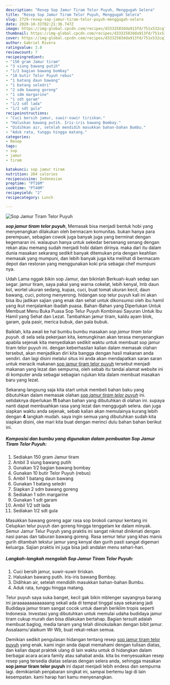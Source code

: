 ```yaml
---
description: "Resep Sop Jamur Tiram Telor Puyuh, Menggugah Selera"
title: "Resep Sop Jamur Tiram Telor Puyuh, Menggugah Selera"
slug: 2729-resep-sop-jamur-tiram-telor-puyuh-menggugah-selera
date: 2020-10-31T02:21:36.747Z
image: https://img-global.cpcdn.com/recipes/d3332583dda913fd/751x532cq70/sop-jamur-tiram-telor-puyuh-foto-resep-utama.jpg
thumbnail: https://img-global.cpcdn.com/recipes/d3332583dda913fd/751x532cq70/sop-jamur-tiram-telor-puyuh-foto-resep-utama.jpg
cover: https://img-global.cpcdn.com/recipes/d3332583dda913fd/751x532cq70/sop-jamur-tiram-telor-puyuh-foto-resep-utama.jpg
author: Gabriel Rivera
ratingvalue: 3.8
reviewcount: 7
recipeingredient:
- "150 gram Jamur tiram"
- "3 siung bawang putih"
- "1/2 bagian bawang bombay"
- "10 butir Telor Puyuh rebus"
- "1 batang daun bawang"
- "1 batang seledri"
- "2 sdm bawang goreng"
- "1 sdm margarine"
- "1 sdt garam"
- "1/2 sdt lada"
- "1/2 sdt gula"
recipeinstructions:
- "Cuci bersih jamur, suwir-suwir tiriskan."
- "Haluskan bawang putih. Iris-iris bawang Bombay."
- "Didihkan air, setelah mendidih masukkan bahan-bahan Bumbu."
- "Aduk rata, tunggu hingga matang."
categories:
- Resep
tags:
- sop
- jamur
- tiram

katakunci: sop jamur tiram 
nutrition: 264 calories
recipecuisine: Indonesian
preptime: "PT16M"
cooktime: "PT40M"
recipeyield: "2"
recipecategory: Lunch

---
```



![Sop Jamur Tiram Telor Puyuh](https://img-global.cpcdn.com/recipes/d3332583dda913fd/751x532cq70/sop-jamur-tiram-telor-puyuh-foto-resep-utama.jpg)

<b><i>sop jamur tiram telor puyuh</i></b>, Memasak bisa menjadi bentuk hobi yang menyenangkan dilakukan oleh bermacam komunitas. bukan hanya para perempuan, sebagian cowok juga banyak juga yang berminat dengan kegemaran ini. walaupun hanya untuk sekedar bersenang senang dengan rekan atau memang sudah menjadi hobi dalam dirinya. maka dari itu dalam dunia masakan sekarang sedikit banyak ditemukan pria dengan keahlian memasak yang mumpuni, dan lebih banyak juga kita melihat di bermacam depot dan restoran yang menggunakan koki pria sebagai chef mumpuni nya.

Udah Lama nggak bikin sop Jamur, dan bikinlah Berkuah-kuah sedap san segar. jamur tiram, saya pakai yang warna cokelat, lebih kenyal, lmb daun kol, wortel ukuran sedang, kupas, cuci, buat tomat ukuran kecil, daun bawang, cuci, potong menyerong. hidangan sop telur puyuh kali ini akan bisa ibu jadikan sajian yang enak dan sehat untuk dikonsumsi oleh ibu hamil yang ikut menjalankan ibadah puasa. Bahan-Bahan yang Diperlukan Untuk Membuat Menu Buka Puasa Sop Telur Puyuh Kombinasi Sayuran Untuk Ibu Hamil yang Sehat dan Lezat. Tambahkan jamur tiram, kaldu ayam blok, garam, gula pasir, merica bubuk, dan pala bubuk.

Baiklah, kita awali ke hal bumbu bumbu masakan <i>sop jamur tiram telor puyuh</i>. di sela sela pekerjaan kita, kemungkinan akan terasa menyenangkan apabila sejenak kita menyediakan sedikit waktu untuk membuat sop jamur tiram telor puyuh ini. dengan keberhasilan kalian dalam memasak olahan tersebut, akan menjadikan diri kita bangga dengan hasil makanan anda sendiri. dan lagi disini melalui situs ini anda akan mendapatkan saran saran untuk meracik makanan <u>sop jamur tiram telor puyuh</u> tersebut menjadi makanan yang lezat dan sempurna, oleh sebab itu tandai alamat website ini di komputer anda sebagai sebagian rujukan kita dalam membuat masakan baru yang lezat.


Sekarang langsung saja kita start untuk membeli bahan baku yang dibutuhkan dalam memasak olahan <u><i>sop jamur tiram telor puyuh</i></u> ini. setidaknya diperlukan <b>11</b> bahan bahan yang dibutuhkan di olahan ini. supaya nanti dapat membuahkan rasa yang lezat dan menggugah selera. dan juga siapkan waktu anda sejenak, sebab kalian akan memulainya kurang lebih dengan <b>4</b> langkah mudah. saya ingin semua yang dibutuhkan sudah kita siapkan disini, oke mari kita buat dengan merinci dulu bahan bahan berikut ini.

<!--inarticleads1-->

##### Komposisi dan bumbu yang digunakan dalam pembuatan Sop Jamur Tiram Telor Puyuh:

1. Sediakan 150 gram Jamur tiram
1. Ambil 3 siung bawang putih
1. Gunakan 1/2 bagian bawang bombay
1. Gunakan 10 butir Telor Puyuh (rebus)
1. Ambil 1 batang daun bawang
1. Gunakan 1 batang seledri
1. Siapkan 2 sdm bawang goreng
1. Sediakan 1 sdm margarine
1. Gunakan 1 sdt garam
1. Ambil 1/2 sdt lada
1. Sediakan 1/2 sdt gula


Masukkan bawang goreng agar rasa sop brokoli campur kentang ini Celupkan telur puyuh dan goreng hingga tenggelam ke dalam minyak. Semur Jamur Telur Puyuh yang praktis ini sangat nikmat dinikmati dengan nasi panas dan taburan bawang goreng. Rasa semur telur yang khas manis gurih ditambah tekstur jamur yang kenyal dan gurih pasti sangat digemari keluarga. Sajian praktis ini juga bisa jadi andalan menu sehari-hari. 

<!--inarticleads2-->

##### Langkah-langkah mengolah Sop Jamur Tiram Telor Puyuh:

1. Cuci bersih jamur, suwir-suwir tiriskan.
1. Haluskan bawang putih. Iris-iris bawang Bombay.
1. Didihkan air, setelah mendidih masukkan bahan-bahan Bumbu.
1. Aduk rata, tunggu hingga matang.


Telur puyuh saya suka banget, kecil gak bikin mblenger sayangnya barang ini jaraaaaaaaaaaaaang sekali ada di tempat tinggal saya sekarang jadi Budidaya jamur tiram sangat cocok untuk daerah beriklim tropis seperti Indonesia. Investasi yang dibutuhkan untuk memulai udaha budidaya jamur tiram cukup murah dan bisa dilakukan bertahap. Bagian tersulit adalah membuat baglog, media tanam yang telah diinokulaikan dengan bibit jamur. Assalaamu&#39;alaikum Wr Wb, buat rekat-rekan semua. 

Demikian sedikit pengulasan hidangan tentang resep <u>sop jamur tiram telor puyuh</u> yang enak. kami ingin anda dapat memahami dengan tulisan diatas, dan kalian dapat praktek ulang di lain waktu untuk di hidangkan dalam berbagai acara acara family atau sahabat anda. kita bs menyesuaikan resep resep yang tersedia diatas selaras dengan selera anda, sehingga masakan <b>sop jamur tiram telor puyuh</b> ini dapat menjadi lebih endess dan sempurna lagi. demikianlah penjabaran singkat ini, sampai bertemu lagi di lain kesempatan. kami harap hari kamu menyenangkan.
